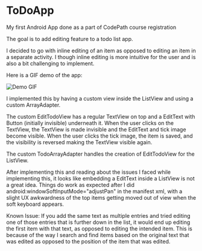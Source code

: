# ToDoApp
My first Android App done as a part of CodePath course registration

The goal is to add editing feature to a todo list app.

I decided to go with inline editing of an item as opposed to editing an item in a separate activity.
I though inline editing is more intuitive for the user and is also a bit challenging to implement.



Here is a GIF demo of the app:

![Demo GIF](https://raw.githubusercontent.com/elanelango/ToDoApp/master/demo.gif)

I implemented this by having a custom view inside the ListView and using a custom ArrayAdapter.

The custom EditTodoView has a regular TextView on top and a EditText with Button (initially invisible)
underneath it. When the user clicks on the TextView, the TextView is made invisible and the EditText
and tick image become visible. When the user clicks the tick image, the item is saved,
and the visibility is reversed making the TextView visible again.

The custom TodoArrayAdapter handles the creation of EditTodoView for the ListView.

After implementing this and reading about the issues I faced while implementing this, it looks like embedding
a EditText inside a ListView is not a great idea. Things do work as expected after I did
android:windowSoftInputMode="adjustPan" in the manifest xml, with a slight UX awkwardness of the top items
getting moved out of view when the soft keyboard appears.

Known Issue:
If you add the same text as multiple entries and tried editing one of those entries that is further
down in the list, it would end up editing the first item with that text, as opposed to editing the
intended item. This is because of the way I search and find items based on the original text that was
edited as opposed to the position of the item that was edited.
